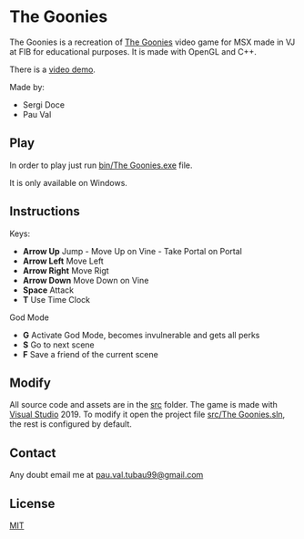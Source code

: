 # The Goonies

The Goonies is a recreation of [The Goonies](https://www.youtube.com/watch?v=yhFCiZIcjgE) video game for MSX made in VJ at FIB for educational purposes. It is made with OpenGL and C++.

There is a [video demo](demo.mp4).

Made by:
 + Sergi Doce
 + Pau Val

## Play

In order to play just run [bin/The Goonies.exe](bin/The%20Goonies.exe) file.

It is only available on Windows.

## Instructions
Keys:
 + **Arrow Up** Jump - Move Up on Vine - Take Portal on Portal
 + **Arrow Left** Move Left
 + **Arrow Right** Move Rigt
 + **Arrow Down** Move Down on Vine
 + **Space** Attack
 + **T** Use Time Clock

God Mode
 + **G** Activate God Mode, becomes invulnerable and gets all perks
 + **S** Go to next scene
 + **F** Save a friend of the current scene

## Modify

All source code and assets are in the [src](src) folder. The game is made with [Visual Studio](https://visualstudio.microsoft.com/es/vs/) 2019. To modify it open the project file [src/The Goonies.sln](src/The%20Goonies.sln), the rest is configured by default.

## Contact

Any doubt email me at pau.val.tubau99@gmail.com

## License

[MIT](https://choosealicense.com/licenses/mit/)
